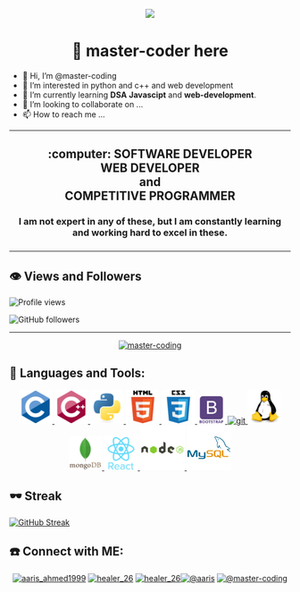 <!---
master-coding/master-coding is a ✨ special ✨ repository because its `README.md` (this file) appears on your GitHub profile.
You can click the Preview link to take a look at your changes.
--->

<p align = "center"> <img src = "https://encrypted-tbn0.gstatic.com/images?q=tbn:ANd9GcQh7sOQg0hG8zgff5Rx6skUm4KqVb-0LSf3NzNQ1Id-ZdZN-0LPw09sY7n0k1XsHe4zh4k&usqp=CAU"> </p>

<h1 align = "center"> 👋 master-coder here </h1>

- 👋 Hi, I’m @master-coding
- 👀 I’m interested in python and c++ and web development
- 🌱 I’m currently learning **DSA**  **Javascipt** and **web-development**.
- 💞️ I’m looking to collaborate on ...
- 📫 How to reach me ...

---

<h2 align = "center"> :computer: SOFTWARE DEVELOPER <br> WEB DEVELOPER <br> and <br> COMPETITIVE PROGRAMMER </h3>
<h3 align = "center"> I am not expert in any of these, but I am constantly learning and working hard to excel in these. <h3>

---
## 👁️ Views and Followers

![Profile views](https://komarev.com/ghpvc/?username=master-coding)


![GitHub followers](https://img.shields.io/github/followers/master-coding?style=social)
<!-- ![GitHub watchers](https://img.shields.io/github/watchers/master-coding/master-coding?style=social) -->
<!-- ![GitHub forks](https://img.shields.io/github/forks/master-coding/master-coding?style=social) -->
<!-- ![GitHub Repo stars](https://img.shields.io/github/stars/master-coding/master-coding?style=social) -->

---


<p align="center"> <a href="https://github.com/ryo-ma/github-profile-trophy"><img src="https://github-profile-trophy.vercel.app/?username=master-coding&margin-w=15&margin-h=15&no-bg=true&theme=onedark&row=1&column=6" alt="master-coding" /></a> </p>

## 🚀 Languages and Tools:

<p align="center"><a href="https://www.cprogramming.com/" target="_blank"> <img src="https://raw.githubusercontent.com/devicons/devicon/master/icons/c/c-original.svg" alt="c" width="60" height="60"/> </a> 
<a href="https://www.w3schools.com/cpp/" target="_blank"> <img src="https://raw.githubusercontent.com/devicons/devicon/master/icons/cplusplus/cplusplus-original.svg" alt="cplusplus" width="60" height="60"/> </a>
 <a href="https://www.python.org" target="_blank"> <img src="https://raw.githubusercontent.com/devicons/devicon/master/icons/python/python-original.svg" alt="python" width="60" height="60"/> </a> 
 <a href="https://www.w3.org/html/" target="_blank"> <img src="https://raw.githubusercontent.com/devicons/devicon/master/icons/html5/html5-original-wordmark.svg" alt="html5" width="60" height="60"/> </a>
<a href="https://www.w3schools.com/css/" target="_blank"> <img src="https://raw.githubusercontent.com/devicons/devicon/master/icons/css3/css3-original-wordmark.svg" alt="css3" width="60" height="60"/> </a> 
<a href="https://getbootstrap.com" target="_blank"> <img src="https://raw.githubusercontent.com/devicons/devicon/master/icons/bootstrap/bootstrap-plain-wordmark.svg" alt="bootstrap" width="50" height="50"/> </a> 
<a href="https://git-scm.com/" target="_blank"> <img src="https://www.vectorlogo.zone/logos/git-scm/git-scm-icon.svg" alt="git" width="60" height="60"/> </a> 
<a href="https://www.linux.org/" target="_blank"> <img src="https://raw.githubusercontent.com/devicons/devicon/master/icons/linux/linux-original.svg" alt="linux" width="60" height="60"/> </a> 
<a href="https://www.mongodb.com/" target="_blank"> <img src="https://raw.githubusercontent.com/devicons/devicon/master/icons/mongodb/mongodb-original-wordmark.svg" alt="mongodb" width="60" height="60"/> </a>
<a href="https://reactjs.org/" target="_blank"> <img src="https://raw.githubusercontent.com/devicons/devicon/master/icons/react/react-original-wordmark.svg" alt="react" width="60" height="60"/> </a> 
<a href="https://nodejs.org" target="_blank"> <img src="https://raw.githubusercontent.com/devicons/devicon/master/icons/nodejs/nodejs-original-wordmark.svg" alt="nodejs" width="80" height="80"/> </a>
<a href="https://www.mysql.com/" target="_blank"> <img src="https://raw.githubusercontent.com/devicons/devicon/master/icons/mysql/mysql-original-wordmark.svg" alt="mysql" width="80" height="80"/> </a> 
</p>

<!-- ## 🏆 My Github Stats -->

<!-- <p>&nbsp;<img src="https://github-readme-stats.vercel.app/api?username=master-coding&show_icons=true&locale=en&theme=react" alt="master-coding" /></p> -->


 ## 🕶️ Streak

 [![GitHub Streak](https://github-readme-streak-stats.herokuapp.com/?user=master-coding&theme=dark)](https://git.io/streak-stats)
 
## ☎️ Connect with ME:

<p align="center">
<a href="https://www.hackerrank.com/aaris_ahmed1999" target="blank"><img align="center" src="https://raw.githubusercontent.com/rahuldkjain/github-profile-readme-generator/master/src/images/icons/Social/hackerrank.svg" alt="aaris_ahmed1999" height="60" width="60" /></a>
<a href="https://codeforces.com/profile/healer_26" target="blank"><img align="center" src="https://cdn.jsdelivr.net/npm/simple-icons@3.0.1/icons/codeforces.svg" alt="healer_26" height="60" width="60" /></a>
 <a href="https://www.codechef.com/users/healer_26" target="blank"><img align="center" src="https://cdn.jsdelivr.net/npm/simple-icons@3.1.0/icons/codechef.svg" alt="healer_26" height="60" width="60" /></a><a href="https://www.hackerearth.com/@aaris" target="blank"><img align="center" src="https://raw.githubusercontent.com/rahuldkjain/github-profile-readme-generator/master/src/images/icons/Social/hackerearth.svg" alt="@aaris" height="60" width="60" /></a>
<a href="https://dev.to/@master-coding" target="blank"><img align="center" src="https://cdn.jsdelivr.net/npm/simple-icons@3.0.1/icons/dev-dot-to.svg" alt="@master-coding" height="60" width="60" /></a>
</p>
